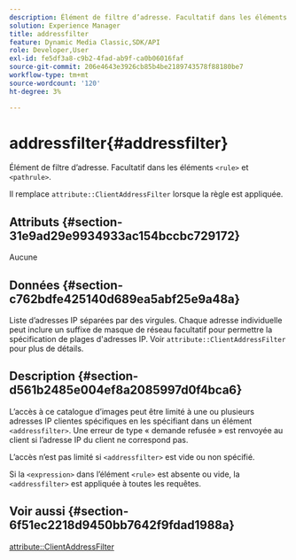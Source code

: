 ```yaml
---
description: Élément de filtre d’adresse. Facultatif dans les éléments <rule> et <pathrule>.
solution: Experience Manager
title: addressfilter
feature: Dynamic Media Classic,SDK/API
role: Developer,User
exl-id: fe5df3a8-c9b2-4fad-ab9f-ca0b06016faf
source-git-commit: 206e4643e3926cb85b4be2189743578f88180be7
workflow-type: tm+mt
source-wordcount: '120'
ht-degree: 3%

---
```


# addressfilter{#addressfilter}

Élément de filtre d’adresse. Facultatif dans les éléments `<rule>` et `<pathrule>`.

Il remplace `attribute::ClientAddressFilter` lorsque la règle est appliquée.

## Attributs {#section-31e9ad29e9934933ac154bccbc729172}

Aucune

## Données {#section-c762bdfe425140d689ea5abf25e9a48a}

Liste d’adresses IP séparées par des virgules. Chaque adresse individuelle peut inclure un suffixe de masque de réseau facultatif pour permettre la spécification de plages d&#39;adresses IP. Voir `attribute::ClientAddressFilter` pour plus de détails.

## Description {#section-d561b2485e004ef8a2085997d0f4bca6}

L’accès à ce catalogue d’images peut être limité à une ou plusieurs adresses IP clientes spécifiques en les spécifiant dans un élément `<addressfilter>`. Une erreur de type « demande refusée » est renvoyée au client si l’adresse IP du client ne correspond pas.

L’accès n’est pas limité si `<addressfilter>` est vide ou non spécifié.

Si la `<expression>` dans l’élément `<rule>` est absente ou vide, la `<addressfilter>` est appliquée à toutes les requêtes.

## Voir aussi {#section-6f51ec2218d9450bb7642f9fdad1988a}

[attribute::ClientAddressFilter](../../../../../is-api/image-catalog/image-serving-api-ref/c-image-catalog-reference/c-attributes-reference/r-clientaddressfilter.md#reference-7000c1f77b134462a1f06b733f29ba68)
